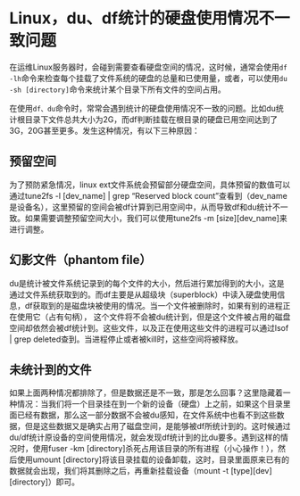 # Linux，du、df统计的硬盘使用情况不一致问题

在运维Linux服务器时，会碰到需要查看硬盘空间的情况，这时候，通常会使用`df -lh`命令来检查每个挂载了文件系统的硬盘的总量和已使用量，或者，可以使用`du -sh [directory]`命令来统计某个目录下所有文件的空间占用。

在使用`df、du`命令时，常常会遇到统计的硬盘使用情况不一致的问题。比如du统计根目录下文件总共大小为2G，而df判断挂载在根目录的硬盘已用空间达到了3G，20G甚至更多。发生这种情况，有以下三种原因：

## 预留空间

为了预防紧急情况，linux ext文件系统会预留部分硬盘空间，具体预留的数值可以通过tune2fs -l [dev_name] | grep “Reserved block count”查看到（dev_name是设备名），这里预留的空间会被df计算到已用空间中，从而导致df和du统计不一致。如果需要调整预留空间大小，我们可以使用tune2fs -m [size][dev_name]来进行调整。

## 幻影文件（phantom file）

du是统计被文件系统记录到的每个文件的大小，然后进行累加得到的大小，这是通过文件系统获取到的。而df主要是从超级块（superblock）中读入硬盘使用信息，df获取到的是磁盘块被使用的情况。当一个文件被删除时，如果有别的进程正在使用它（占有句柄）， 这个文件将不会被du统计到，但是这个文件被占用的磁盘空间却依然会被df统计到。这些文件，以及正在使用这些文件的进程可以通过lsof | grep deleted查到。当进程停止或者被kill时，这些空间将被释放。

## 未统计到的文件

如果上面两种情况都排除了，但是数据还是不一致，那是怎么回事？这里隐藏着一种情况：当我们将一个目录挂在到一个新的设备（硬盘）上之前，如果这个目录里面已经有数据，那么这一部分数据不会被du感知，在文件系统中也看不到这些数据，但是这些数据又是确实占用了磁盘空间，是能够被df所统计到的。这时候通过du/df统计原设备的空间使用情况，就会发现df统计到的比du要多。遇到这样的情况时，使用fuser -km [directory]杀死占用该目录的所有进程（小心操作！），然后使用umount [directory]将该目录挂载的设备卸载，这时，目录里面原来已有的数据就会出现，我们将其删除之后，再重新挂载设备（mount -t [type][dev] [directory]）即可。